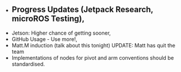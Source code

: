 - Progress Updates (Jetpack Research, microROS Testing),
	- 
- Jetson: Higher chance of getting sooner,
- GitHub Usage - Use more!,
- Matt.M induction (talk about this tonight) UPDATE: Matt has quit the team
- Implementations of nodes for pivot and arm conventions should be standardised.